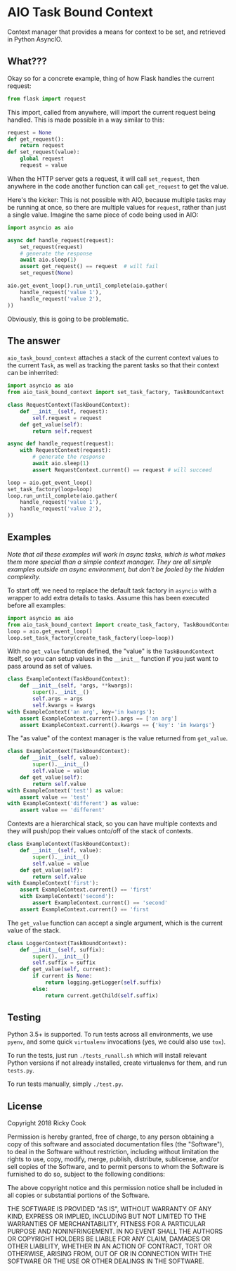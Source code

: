 # AIO Task Bound Context
Context manager that provides a means for context to be set, and retrieved
in Python AsyncIO.

## What???
Okay so for a concrete example, thing of how Flask handles the current request:

```python
from flask import request
```

This import, called from anywhere, will import the current request being
handled. This is made possible in a way similar to this:

```python
request = None
def get_request():
    return request
def set_request(value):
    global request
    request = value
```

When the HTTP server gets a request, it will call `set_request`, then anywhere
in the code another function can call `get_request` to get the value.

Here's the kicker: This is not possible with AIO, because multiple tasks may
be running at once, so there are multiple values for `request`, rather than
just a single value. Imagine the same piece of code being used in AIO:

```python
import asyncio as aio

async def handle_request(request):
    set_request(request)
    # generate the response
    await aio.sleep(1)
    assert get_request() == request  # will fail
    set_request(None)

aio.get_event_loop().run_until_complete(aio.gather(
    handle_request('value 1'),
    handle_request('value 2'),
))
```

Obviously, this is going to be problematic.

## The answer
`aio_task_bound_context` attaches a stack of the current context values to the
current `Task`, as well as tracking the parent tasks so that their context
can be inherrited:

```python
import asyncio as aio
from aio_task_bound_context import set_task_factory, TaskBoundContext

class RequestContext(TaskBoundContext):
    def __init__(self, request):
        self.request = request
    def get_value(self):
        return self.request

async def handle_request(request):
    with RequestContext(request):
        # generate the response
        await aio.sleep(1)
        assert RequestContext.current() == request # will succeed

loop = aio.get_event_loop()
set_task_factory(loop=loop)
loop.run_until_complete(aio.gather(
    handle_request('value 1'),
    handle_request('value 2'),
))
```

## Examples
_Note that all these examples will work in async tasks, which is what makes
them more special than a simple context manager. They are all simple examples
outside an async environment, but don't be fooled by the hidden complexity._

To start off, we need to replace the default task factory in `asyncio` with
a wrapper to add extra details to tasks. Assume this has been executed before
all examples:
```python
import asyncio as aio
from aio_task_bound_context import create_task_factory, TaskBoundContext
loop = aio.get_event_loop()
loop.set_task_factory(create_task_factory(loop=loop))
```

With no `get_value` function defined, the "value" is the `TaskBoundContext`
itself, so you can setup values in the `__init__` function if you just want
to pass around as set of values.
```python
class ExampleContext(TaskBoundContext):
    def __init__(self, *args, **kwargs):
        super().__init__()
        self.args = args
        self.kwargs = kwargs
with ExampleContext('an arg', key='in kwargs'):
    assert ExampleContext.current().args == ['an arg']
    assert ExampleContext.current().kwargs == {'key': 'in kwargs'}
```

The "as value" of the context manager is the value returned from `get_value`.
```python
class ExampleContext(TaskBoundContext):
    def __init__(self, value):
        super().__init__()
        self.value = value
    def get_value(self):
        return self.value
with ExampleContext('test') as value:
    assert value == 'test'
with ExampleContext('different') as value:
    assert value == 'different'
```

Contexts are a hierarchical stack, so you can have multiple contexts and they
will push/pop their values onto/off of the stack of contexts.
```python
class ExampleContext(TaskBoundContext):
    def __init__(self, value):
        super().__init__()
        self.value = value
    def get_value(self):
        return self.value
with ExampleContext('first'):
    assert ExampleContext.current() == 'first'
    with ExampleContext('second'):
        assert ExampleContext.current() == 'second'
    assert ExampleContext.current() == 'first
```

The `get_value` function can accept a single argument, which is the current
value of the stack.
```python
class LoggerContext(TaskBoundContext):
    def __init__(self, suffix):
        super().__init__()
        self.suffix = suffix
    def get_value(self, current):
        if current is None:
            return logging.getLogger(self.suffix)
        else:
            return current.getChild(self.suffix)
```


## Testing
Python 3.5+ is supported. To run tests across all environments, we use
`pyenv`, and some quick `virtualenv` invocations (yes, we could also use
`tox`).

To run the tests, just run `./tests_runall.sh` which will install relevant
Python versions if not already installed, create virtualenvs for them, and
run `tests.py`.

To run tests manually, simply `./test.py`.

## License
Copyright 2018 Ricky Cook

Permission is hereby granted, free of charge, to any person obtaining a copy of this software and associated documentation files (the "Software"), to deal in the Software without restriction, including without limitation the rights to use, copy, modify, merge, publish, distribute, sublicense, and/or sell copies of the Software, and to permit persons to whom the Software is furnished to do so, subject to the following conditions:

The above copyright notice and this permission notice shall be included in all copies or substantial portions of the Software.

THE SOFTWARE IS PROVIDED "AS IS", WITHOUT WARRANTY OF ANY KIND, EXPRESS OR IMPLIED, INCLUDING BUT NOT LIMITED TO THE WARRANTIES OF MERCHANTABILITY, FITNESS FOR A PARTICULAR PURPOSE AND NONINFRINGEMENT. IN NO EVENT SHALL THE AUTHORS OR COPYRIGHT HOLDERS BE LIABLE FOR ANY CLAIM, DAMAGES OR OTHER LIABILITY, WHETHER IN AN ACTION OF CONTRACT, TORT OR OTHERWISE, ARISING FROM, OUT OF OR IN CONNECTION WITH THE SOFTWARE OR THE USE OR OTHER DEALINGS IN THE SOFTWARE.
